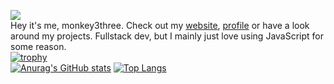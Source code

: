 ![](https://komarev.com/ghpvc/?username=monkey3three)
<br>
Hey it's me, monkey3three. Check out my [website](https://monkey3three.ddns.net), [profile](https://monkey3three.is-a.dev) or have a look around my projects. Fullstack dev, but I mainly just love using JavaScript for some reason.
<br>
[![trophy](https://github-profile-trophy.vercel.app/?username=ryo-ma)](https://github.com/ryo-ma/github-profile-trophy)
<br>
[![Anurag's GitHub stats](https://github-readme-stats.vercel.app/api?username=monkey3three)](https://github.com/monkey3three/github-readme-stats)
[![Top Langs](https://github-readme-stats.vercel.app/api/top-langs/?username=monkey3three)](https://github.com/monkey3three/github-readme-stats)
